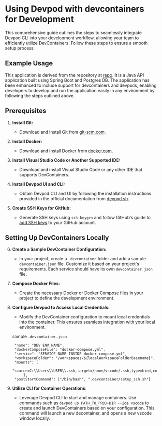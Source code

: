 # Using Devpod with devcontainers for Development

This comprehensive guide outlines the steps to seamlessly integrate Devpod CLI into your development workflow, allowing your team to efficiently utilize DevContainers. Follow these steps to ensure a smooth setup process.

## Example Usage

This application is derived from the repository at [repo](https://github.com/topcoder-platform-templates/java-postgresql-rest-api). It is a Java API application built using Spring Boot and Postgres DB. The application has been enhanced to include support for devcontainers and devpods, enabling developers to develop and run the application easily in any environment by following the steps outlined above.


## Prerequisites

1. **Install Git:**
   - Download and install Git from [git-scm.com](https://git-scm.com/).

2. **Install Docker:**
   - Download and install Docker from [docker.com](https://www.docker.com/get-started).

3. **Install Visual Studio Code or Another Supported IDE:**
   - Download and install Visual Studio Code or any other IDE that supports DevContainers.

4. **Install Devpod UI and CLI:**
   - Obtain Devpod CLI and UI by following the installation instructions provided in the official documentation from [devpod.sh](https://devpod.sh/).

5. **Create SSH Keys for GitHub:**
   - Generate SSH keys using `ssh-keygen` and follow GitHub's guide to [add SSH keys](https://docs.github.com/en/authentication/connecting-to-github-with-ssh/adding-a-new-ssh-key-to-your-github-account) to your GitHub account.

## Setting Up DevContainers Locally

6. **Create a Sample DevContainer Configuration:**
   - In your project, create a `.devcontainer` folder and add a sample `devcontainer.json` file. Customize it based on your project's requirements. Each service should have its own `devcontainer.json` file. 

7. **Compose Docker Files:**
   - Create the necessary Docker or Docker Compose files in your project to define the development environment.

8. **Configure Devpod to Access Local Credentials:**
   - Modify the DevContainer configuration to mount local credentials into the container. This ensures seamless integration with your local environment.
   
   sample ``.devcontainer.json``
   ```
	"name": "DEV ENV NAME",
	"dockerComposeFile": "docker-compose.yml",
	"service": "SERVICE NAME INSIDE docker-compose.yml",
	"workspaceFolder": "/workspaces/${localWorkspaceFolderBasename}",
	"mounts": [
            "source=C:\\Users\\USER\\.ssh,target=/home/vscode/.ssh,type=bind,consistency=cached"
        ],
	"postStartCommand": ["/bin/bash", ".devcontainer/setup_ssh.sh"]
   ```

9. **Utilize CLI for Container Operations:**
   - Leverage Devpod CLI to start and manage containers. Use commands such as `devpod up PATH_TO_PROJ-DIR --ide vscode` to create and launch DevContainers based on your configuration. This command will launch a new decontainer, and opens a new vscode window locally.

